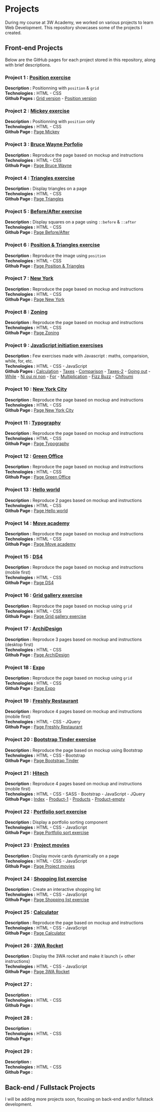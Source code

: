 # Projects
During my course at 3W Academy, we worked on various projects to learn Web Development. This repository showcases some of the projects I created.


## Front-end Projects
Below are the GitHub pages for each project stored in this repository, along with brief descriptions.


### Project 1 : [Position exercise](https://github.com/Tiffany-Dby/3wacademy/tree/main/01-position-grid)
__Description :__ Positionning with `position` & `grid`\
__Technologies :__ HTML  -  CSS\
__Github Pages :__ [Grid version](https://tiffany-dby.github.io/3wacademy/01-position-grid/07-grid/)  -  [Position version](https://tiffany-dby.github.io/3wacademy/01-position-grid/07-position/)

### Project 2 : [Mickey exercise](https://github.com/Tiffany-Dby/3wacademy/tree/main/02-mickey)
__Description :__ Positionning with `position` only\
__Technologies :__ HTML  -  CSS\
__Github Page :__ [Page Mickey](https://tiffany-dby.github.io/3wacademy/02-mickey/)

### Project 3 : [Bruce Wayne Porfolio](https://github.com/Tiffany-Dby/3wacademy/tree/main/03-portfolio-bruce-wayne)
__Description :__ Reproduce the page based on mockup and instructions\
__Technologies :__ HTML  -  CSS\
__Github Page :__ [Page Bruce Wayne](https://tiffany-dby.github.io/3wacademy/03-portfolio-bruce-wayne/)

### Project 4 : [Triangles exercise](https://github.com/Tiffany-Dby/3wacademy/tree/main/04-triangles)
__Description :__ Display triangles on a page\
__Technologies :__ HTML  -  CSS\
__Github Page :__ [Page Triangles](https://tiffany-dby.github.io/3wacademy/04-triangles/)

### Project 5 : [Before/After exercise](https://github.com/Tiffany-Dby/3wacademy/tree/main/05-before-after)
__Description :__ Display squares on a page using `::before` & `::after`\
__Technologies :__ HTML  -  CSS\
__Github Page :__ [Page Before/After](https://tiffany-dby.github.io/3wacademy/05-before-after/)

### Project 6 : [Position & Triangles exercise](https://github.com/Tiffany-Dby/3wacademy/tree/main/06-position-triangles)
__Description :__ Reproduce the image using `position`\
__Technologies :__ HTML  -  CSS\
__Github Page :__ [Page Position & Triangles](https://tiffany-dby.github.io/3wacademy/06-position-triangles/)

### Project 7 : [New York](https://github.com/Tiffany-Dby/3wacademy/tree/main/07-new-york)
__Description :__ Reproduce the page based on mockup and instructions\
__Technologies :__ HTML  -  CSS\
__Github Page :__ [Page New York](https://tiffany-dby.github.io/3wacademy/07-new-york/)

### Project 8 : [Zoning](https://github.com/Tiffany-Dby/3wacademy/tree/main/08-zoning)
__Description :__ Reproduce the page based on mockup and instructions\
__Technologies :__ HTML  -  CSS\
__Github Page :__ [Page Zoning](https://tiffany-dby.github.io/3wacademy/08-zoning/)

### Project 9 : [JavaScript initiation exercises](https://github.com/Tiffany-Dby/3wacademy/tree/main/09-js-first-time)
__Description :__ Few exercises made with Javascript : maths, comparision, while, for, etc.\
__Technologies :__ HTML  -  CSS  -  JavaScript\
__Github Pages :__ [Calculation](https://tiffany-dby.github.io/3wacademy/09-js-first-time/01-calcul/)  -  [Taxes](https://tiffany-dby.github.io/3wacademy/09-js-first-time/02-tva/)  -  [Comparison](https://tiffany-dby.github.io/3wacademy/09-js-first-time/03-comparaison/)  -  [Taxes-2](https://tiffany-dby.github.io/3wacademy/09-js-first-time/04-tva/)  -  [Going out](https://tiffany-dby.github.io/3wacademy/09-js-first-time/05-sortie/)  -  [While](https://tiffany-dby.github.io/3wacademy/09-js-first-time/06-while/)  -  [Ni oui ni non](https://tiffany-dby.github.io/3wacademy/09-js-first-time/07-niouininon/)  -  [For](https://tiffany-dby.github.io/3wacademy/09-js-first-time/08-for/)  -  [Multiplication](https://tiffany-dby.github.io/3wacademy/09-js-first-time/09-multiplication/)  -  [Fizz Buzz](https://tiffany-dby.github.io/3wacademy/09-js-first-time/10-fizz-buzz)  -  [Chifoumi](https://tiffany-dby.github.io/3wacademy/09-js-first-time/11-chifoumi/)

### Project 10 : [New York City](https://github.com/Tiffany-Dby/3wacademy/tree/main/10-new-york-city)
__Description :__ Reproduce the page based on mockup and instructions\
__Technologies :__ HTML  -  CSS\
__Github Page :__ [Page New York City](https://tiffany-dby.github.io/3wacademy/10-new-york-city/)

### Project 11 : [Typography](https://github.com/Tiffany-Dby/3wacademy/tree/main/11-typographie)
__Description :__ Reproduce the page based on mockup and instructions\
__Technologies :__ HTML  -  CSS\
__Github Page :__ [Page Typography](https://tiffany-dby.github.io/3wacademy/11-typographie/)

### Project 12 : [Green Office](https://github.com/Tiffany-Dby/3wacademy/tree/main/12-green-office)
__Description :__ Reproduce the page based on mockup and instructions\
__Technologies :__ HTML  -  CSS\
__Github Page :__ [Page Green Office](https://tiffany-dby.github.io/3wacademy/12-green-office/)

### Project 13 : [Hello world](https://github.com/Tiffany-Dby/3wacademy/tree/main/13-hello-world)
__Description :__ Reproduce 2 pages based on mockup and instructions\
__Technologies :__ HTML  -  CSS\
__Github Page :__ [Page Hello world](https://tiffany-dby.github.io/3wacademy/13-hello-world/)

### Project 14 : [Move academy](https://github.com/Tiffany-Dby/3wacademy/tree/main/14-move-academy)
__Description :__ Reproduce the page based on mockup and instructions\
__Technologies :__ HTML  -  CSS\
__Github Page :__ [Page Move academy](https://tiffany-dby.github.io/3wacademy/14-move-academy/)

### Project 15 : [DS4](https://github.com/Tiffany-Dby/3wacademy/tree/main/15-DS4-mobile-first)
__Description :__ Reproduce the page based on mockup and instructions (mobile first)\
__Technologies :__ HTML  -  CSS\
__Github Page :__ [Page DS4](https://tiffany-dby.github.io/3wacademy/15-DS4-mobile-first/)

### Project 16 : [Grid gallery exercise](https://github.com/Tiffany-Dby/3wacademy/tree/main/16-grid-gallery)
__Description :__ Reproduce the page based on mockup using `grid`\
__Technologies :__ HTML  -  CSS\
__Github Page :__ [Page Grid gallery exercise](https://tiffany-dby.github.io/3wacademy/16-grid-gallery/)

### Project 17 : [ArchiDesign](https://github.com/Tiffany-Dby/3wacademy/tree/main/17-archidesign)
__Description :__ Reproduce 3 pages based on mockup and instructions (desktop first)\
__Technologies :__ HTML  -  CSS\
__Github Page :__ [Page ArchiDesign](https://tiffany-dby.github.io/3wacademy/17-archidesign/)

### Project 18 : [Expo](https://github.com/Tiffany-Dby/3wacademy/tree/main/18-grid-expo)
__Description :__ Reproduce the page based on mockup using `grid`\
__Technologies :__ HTML  -  CSS\
__Github Page :__ [Page Expo](https://tiffany-dby.github.io/3wacademy/18-grid-expo/)

### Project 19 : [Freshly Restaurant](https://github.com/Tiffany-Dby/3wacademy/tree/main/19-freshly-restaurant)
__Description :__ Reproduce 4 pages based on mockup and instructions (mobile first)\
__Technologies :__ HTML  -  CSS  -  JQuery\
__Github Page :__ [Page Freshly Restaurant](https://tiffany-dby.github.io/3wacademy/19-freshly-restaurant/)

### Project 20 : [Bootstrap Tinder exercise](https://github.com/Tiffany-Dby/3wacademy/tree/main/20-bootstrap-tinder)
__Description :__ Reproduce the page based on mockup using Bootstrap\
__Technologies :__ HTML  -  CSS  -  Bootstrap\
__Github Page :__ [Page Bootstrap Tinder](https://tiffany-dby.github.io/3wacademy/20-bootstrap-tinder/)

### Project 21 : [Hitech](https://github.com/Tiffany-Dby/3wacademy/tree/main/21-hitech-and-admin-bootstrap)
__Description :__ Reproduce 4 pages based on mockup and instructions (mobile first)\
__Technologies :__ HTML  -  CSS  -  SASS  -  Bootstrap  -  JavaScript  -  JQuery\
__Github Page :__ [Index](https://tiffany-dby.github.io/3wacademy/21-hitech-and-admin-bootstrap/index.html)  -  [Product-1](https://tiffany-dby.github.io/3wacademy/21-hitech-and-admin-bootstrap/product-1.html)  -  [Products](https://tiffany-dby.github.io/3wacademy/21-hitech-and-admin-bootstrap/products.html)  -  [Product-empty](https://tiffany-dby.github.io/3wacademy/21-hitech-and-admin-bootstrap/product-empty.html)

### Project 22 : [Portfolio sort exercise](https://github.com/Tiffany-Dby/3wacademy/tree/main/22-portfolio-tri)
__Description :__ Display a portfolio sorting component\
__Technologies :__ HTML  -  CSS  -  JavaScript\
__Github Page :__ [Page Portfolio sort exercise](https://tiffany-dby.github.io/3wacademy/22-portfolio-tri/)

### Project 23 : [Project movies](https://github.com/Tiffany-Dby/3wacademy/tree/main/23-project-movies)
__Description :__ Display movie cards dynamically on a page\
__Technologies :__ HTML  -  CSS  -  JavaScript\
__Github Page :__ [Page Project movies](https://tiffany-dby.github.io/3wacademy/23-project-movies/)

### Project 24 : [Shopping list exercise](https://github.com/Tiffany-Dby/3wacademy/tree/main/24-shopping-list)
__Description :__ Create an interactive shopping list\
__Technologies :__ HTML  -  CSS  -  JavaScript\
__Github Page :__ [Page Shopping list exercise](https://tiffany-dby.github.io/3wacademy/24-shopping-list/)

### Project 25 : [Calculator](https://github.com/Tiffany-Dby/3wacademy/tree/main/25-calculator)
__Description :__ Reproduce the page based on mockup and instructions\
__Technologies :__ HTML  -  CSS  -  JavaScript\
__Github Page :__ [Page Calculator](https://tiffany-dby.github.io/3wacademy/25-calculator/calculatrice.html)

### Project 26 : [3WA Rocket](https://github.com/Tiffany-Dby/3wacademy/tree/main/26-rocket)
__Description :__ Display the 3WA rocket and make it launch (+ other instructions)\
__Technologies :__ HTML  -  CSS  -  JavaScript\
__Github Page :__ [Page 3WA Rocket](https://tiffany-dby.github.io/3wacademy/26-rocket/)

### Project 27 : []()
__Description :__ \
__Technologies :__ HTML  -  CSS\
__Github Page :__ []()

### Project 28 : []()
__Description :__ \
__Technologies :__ HTML  -  CSS\
__Github Page :__ []()

### Project 29 : []()
__Description :__ \
__Technologies :__ HTML  -  CSS\
__Github Page :__ []()

## Back-end / Fullstack Projects
I will be adding more projects soon, focusing on back-end and/or fullstack development.
